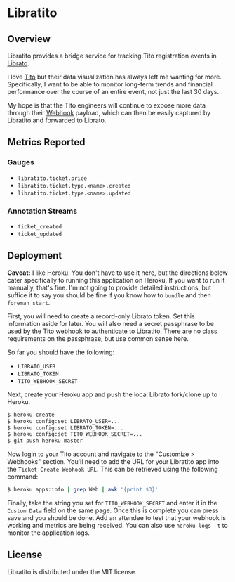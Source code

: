# Libratito

## Overview

Libratito provides a bridge service for tracking Tito registration events in [Librato](https://www.librato.com/).

I love [Tito](https://ti.to/) but their data visualization has always left me wanting for more. Specifically, I want to be able to monitor long-term trends and financial performance over the course of an entire event, not just the last 30 days.

My hope is that the Tito engineers will continue to expose more data through their [Webhook](https://ti.to/docs/webhook) payload, which can then be easily captured by Libratito and forwarded to Librato.

## Metrics Reported

### Gauges

* `libratito.ticket.price`
* `libratito.ticket.type.<name>.created`
* `libratito.ticket.type.<name>.updated`

### Annotation Streams

* `ticket_created`
* `ticket_updated`

## Deployment

**Caveat:** I like Heroku. You don't have to use it here, but the directions below cater specifically to running this application on Heroku. If you want to run it manually, that's fine. I'm not going to provide detailed instructions, but suffice it to say you should be fine if you know how to `bundle` and then `foreman start`.

First, you will need to create a record-only Librato token. Set this information aside for later. You will also need a secret passphrase to be used by the Tito webhook to authenticate to Libratito. There are no class requirements on the passphrase, but use common sense here.

So far you should have the following:

* `LIBRATO_USER`
* `LIBRATO_TOKEN`
* `TITO_WEBHOOK_SECRET`

Next, create your Heroku app and push the local Librato fork/clone up to Heroku.

```bash
$ heroku create
$ heroku config:set LIBRATO_USER=...
$ heroku config:set LIBRATO_TOKEN=...
$ heroku config:set TITO_WEBHOOK_SECRET=...
$ git push heroku master
```

Now login to your Tito account and navigate to the "Customize &gt; Webhooks" section. You'll need to add the URL for your Libratito app into the `Ticket Create Webhook URL`. This can be retrieved using the following command:

```bash
$ heroku apps:info | grep Web | awk '{print $3}'
```

Finally, take the string you set for `TITO_WEBHOOK_SECRET` and enter it in the `Custom Data` field on the same page. Once this is complete you can press save and you should be done. Add an attendee to test that your webhook is working and metrics are being received. You can also use `heroku logs -t` to monitor the application logs.

## License

Libratito is distributed under the MIT license.

